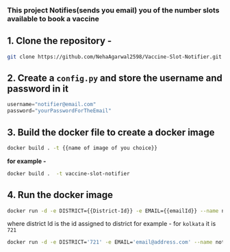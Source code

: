 ### This project Notifies(sends you email) you of the number slots available to book a vaccine

## 1. Clone the repository - 
```bash
git clone https://github.com/NehaAgarwal2598/Vaccine-Slot-Notifier.git
```
## 2. Create a `config.py` and store the username and password in it 
```python
username="notifier@email.com" 
password="yourPasswordForTheEmail"
```
## 3. Build the docker file to create a docker image
```bash
docker build . -t {{name of image of you choice}}
```
**for example -**
```bash 
docker build .  -t vaccine-slot-notifier
```
## 4. Run the docker image
```bash
docker run -d -e DISTRICT={{District-Id}} -e EMAIL={{emailId}} --name notifier-{{District-Id}} vaccine-slot-notifier 
```
where district Id is the id assigned to district for example - for `kolkata` it is `721`
```bash 
docker run -d -e DISTRICT='721' -e EMAIL='email@address.com' --name notifier-725 vaccine-slot-notifier 
```
